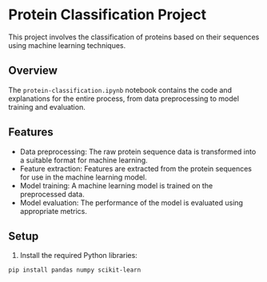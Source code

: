 # Protein Classification Project

This project involves the classification of proteins based on their sequences using machine learning techniques.

## Overview

The `protein-classification.ipynb` notebook contains the code and explanations for the entire process, from data preprocessing to model training and evaluation.

## Features

- Data preprocessing: The raw protein sequence data is transformed into a suitable format for machine learning.
- Feature extraction: Features are extracted from the protein sequences for use in the machine learning model.
- Model training: A machine learning model is trained on the preprocessed data.
- Model evaluation: The performance of the model is evaluated using appropriate metrics.

## Setup

1. Install the required Python libraries:

```bash
pip install pandas numpy scikit-learn
